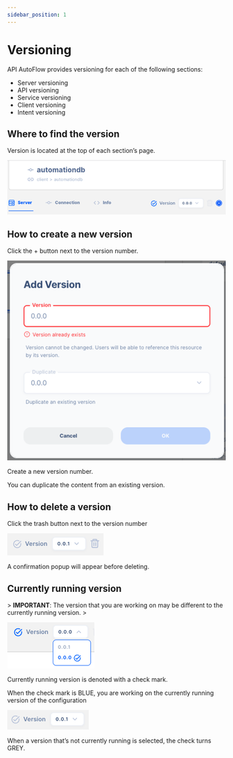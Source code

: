 ```yaml
---
sidebar_position: 1
---
```

# Versioning

API AutoFlow provides versioning for each of the following sections:

- Server versioning
- API versioning
- Service versioning
- Client versioning
- Intent versioning

## Where to find the version

Version is located at the top of each section’s page.

![Untitled](Untitled.png)

## How to create a new version

Click the + button next to the version number.

![Untitled](Untitled%201.png)

Create a new version number.

You can duplicate the content from an existing version.

## How to delete a version

Click the trash button next to the version number

![Untitled](Untitled%202.png)

A confirmation popup will appear before deleting.

## Currently running version

&gt; **IMPORTANT**:  The version that you are working on may be different to the currently running version.
&gt; 

![Untitled](Untitled%203.png)

Currently running version is denoted with a check mark.

When the check mark is BLUE, you are working on the currently running version of the configuration

![Untitled](Untitled%204.png)

When a version that’s not currently running is selected, the check turns GREY.